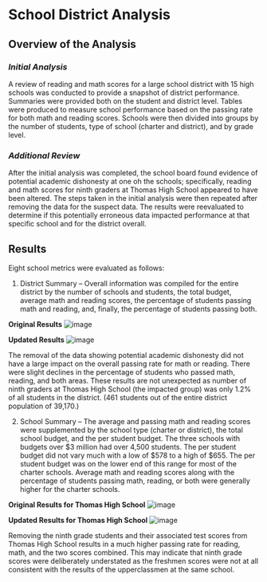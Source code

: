 # School District Analysis
## Overview of the Analysis
### _Initial Analysis_
A review of reading and math scores for a large school district with 15 high schools was conducted to provide a snapshot of district performance. Summaries were provided both on the student and district level.  Tables were produced to measure school performance based on the passing rate for both math and reading scores.  Schools were then divided into groups by the number of students, type of school (charter and district), and by grade level.
### _Additional Review_
After the initial analysis was completed, the school board found evidence of potential academic dishonesty at one oh the schools; specifically, reading and math scores for ninth graders at Thomas High School appeared to have been altered. The steps taken in the initial analysis were then repeated after removing the data for the suspect data.  The results were reevaluated to determine if this potentially erroneous data impacted performance at that specific school and for the district overall.
## Results
Eight school metrics were evaluated as follows:
1. District Summary – Overall information was compiled for the entire district by the number of schools and students, the total budget, average math and reading scores, the percentage of students passing math and reading, and, finally, the percentage of students passing both.

**Original Results**
![image](https://user-images.githubusercontent.com/106293233/177030106-5710b422-cc50-411b-90c3-58fede53c79e.png)

**Updated Results**
![image](https://user-images.githubusercontent.com/106293233/177030269-70cdf637-dc1d-470f-8868-695dfc36df44.png)

The removal of the data showing potential academic dishonesty did not have a large impact on the overall passing rate for math or reading.  There were slight declines in the percentage of students who passed math, reading, and both areas.  These results are not unexpected as number of ninth graders at Thomas High School (the impacted group) was only 1.2% of all students in the district. (461 students out of the entire district population of 39,170.)

2. School Summary – The average and passing math and reading scores were supplemented by the school type (charter or district), the total school budget, and the per student budget.  The three schools with budgets over $3 million had over 4,500 students.  The per student budget did not vary much with a low of $578 to a high of $655.  The per student budget was on the lower end of this range for most of the charter schools.  Average math and reading scores along with the percentage of students passing math, reading, or both were generally higher for the charter schools.

**Original Results for Thomas High School**
![image](https://user-images.githubusercontent.com/106293233/177031504-1cfc2b61-76e6-4a71-82a8-d16b6bc9deb9.png)

**Updated Results for Thomas High School**
![image](https://user-images.githubusercontent.com/106293233/177031528-ba69bcf3-2ada-47b7-a870-d525df811b3a.png)

Removing the ninth grade students and their associated test scores from Thomas High School results in a much higher passing rate for reading, math, and the two scores combined.  This may indicate that ninth grade scores were deliberately understated as the freshmen scores were not at all consistent with the results of the upperclassmen at the same school.
